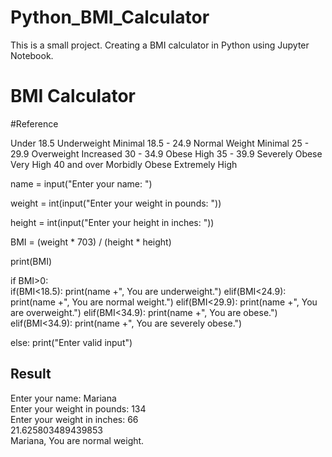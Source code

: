# Python_BMI_Calculator
This is a small project. Creating a BMI calculator in Python using Jupyter Notebook.

<h1> BMI Calculator </h1>

<p>
  #Reference

Under 18.5	Underweight	Minimal
18.5 - 24.9	Normal Weight	Minimal
25 - 29.9	Overweight	Increased
30 - 34.9	Obese	High
35 - 39.9	Severely Obese	Very High
40 and over	Morbidly Obese	Extremely High
</p>

<p>
  name = input("Enter your name: ")

weight = int(input("Enter your weight in pounds: "))

height = int(input("Enter your height in inches: "))


BMI = (weight * 703) / (height * height)

print(BMI)

if BMI>0:   
    if(BMI<18.5):
        print(name +", You are underweight.")
    elif(BMI<24.9):
        print(name +", You are normal weight.")
    elif(BMI<29.9):
        print(name +", You are overweight.")
    elif(BMI<34.9):
        print(name +", You are obese.")
    elif(BMI<34.9):
        print(name +", You are severely obese.")
    
else: print("Enter valid input")
                    
  </p>
  
 <h2>Result </h2>
 
 <p>
  
Enter your name: Mariana <br>
Enter your weight in pounds: 134 <br>
Enter your weight in inches: 66 <br>
21.625803489439853 <br>
Mariana, You are normal weight.
  
  </p>
